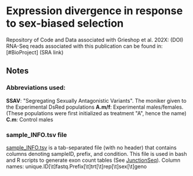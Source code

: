 # Expression divergence in response to sex-biased selection
Repository of Code and Data associated with Grieshop et al. 202X: (DOI)
RNA-Seq reads associated with this publication can be found in: [#BioProject] (SRA link)

## Notes
### Abbreviations used:
**SSAV**: "Segregating Sexually Antagonistic Variants". The moniker given to the Experimental DsRed populations
**A.m/f**: Experimental males/females. (These populations were first initialized as treatment "A", hence the name)
**C.m**: Control males


### sample_INFO.tsv file
[sample_INFO.tsv](https://github.com/mchlleliu/SSAV_RNA/blob/main/sample_INFO.tsv) is a tab-separated file (with no header) that contains columns denoting sampleID, prefix, and condition. This file is used in bash and R scripts to generate exon count tables (See [JunctionSeq](https://github.com/mchlleliu/SSAV_RNA/tree/main/JunctionSeq)). 
Column names:
unique.ID[\t]fastq.Prefix[\t]trt[\t]rep[\t]sex[\t]geno
